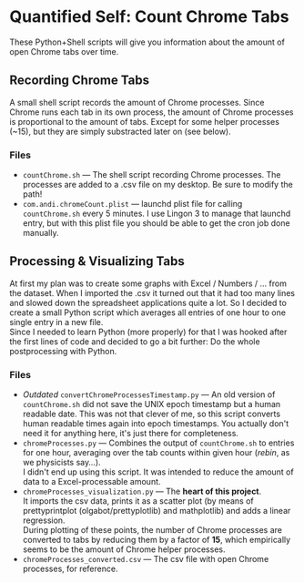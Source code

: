 # Quantified Self: Count Chrome Tabs

These Python+Shell scripts will give you information about the amount of open Chrome tabs over time.

## Recording Chrome Tabs
A small shell script records the amount of Chrome processes. Since Chrome runs each tab in its own process, the amount of Chrome processes is proportional to the amount of tabs. Except for some helper processes (~15), but they are simply substracted later on (see below).
### Files
  * `countChrome.sh` — The shell script recording Chrome processes. The processes are added to a .csv file on my desktop. Be sure to modify the path!
  * `com.andi.chromeCount.plist` — launchd plist file for calling `countChrome.sh` every 5 minutes. I use Lingon 3 to manage that launchd entry, but with this plist file you should be able to get the cron job done manually.

## Processing & Visualizing Tabs
At first my plan was to create some graphs with Excel / Numbers / … from the dataset. When I imported the .csv it turned out that it had too many lines and slowed down the spreadsheet applications quite a lot. So I decided to create a small Python script which averages all entries of one hour to one single entry in a new file.  
Since I needed to learn Python (more properly) for that I was hooked after the first lines of code and decided to go a bit further: Do the whole postprocessing with Python.
### Files
  * *Outdated* `convertChromeProcessesTimestamp.py` — An old version of `countChrome.sh` did not save the UNIX epoch timestamp but a human readable date. This was not that clever of me, so this script converts human readable times again into epoch timestamps. You actually don't need it for anything here, it's just there for completeness.
  * `chromeProcesses.py` — Combines the output of `countChrome.sh` to entries for one hour, averaging over the tab counts within given hour (*rebin*, as we physicists say…).  
  I didn't end up using this script. It was intended to reduce the amount of data to a Excel-processable amount.
  * `chromeProcesses_visualization.py` — The **heart of this project**.  
  It imports the csv data, prints it as a scatter plot (by means of prettyprintplot (olgabot/prettyplotlib) and mathplotlib) and adds a linear regression.  
  During plotting of these points, the number of Chrome processes are converted to tabs by reducing them by a factor of **15**, which empirically seems to be the amount of Chrome helper processes.
  * `chromeProcesses_converted.csv` — The csv file with open Chrome processes, for reference.
